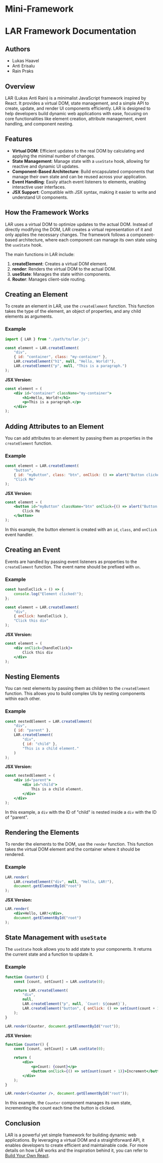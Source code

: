 
# Mini-Framework

# LAR Framework Documentation

## Authors

- Lukas Haavel
- Anti Erisalu
- Rain Praks

## Overview

LAR (Lukas Anti Rain) is a minimalist JavaScript framework inspired by React. It provides a virtual DOM, state management, and a simple API to create, update, and render UI components efficiently. LAR is designed to help developers build dynamic web applications with ease, focusing on core functionalities like element creation, attribute management, event handling, and component nesting.

## Features

- **Virtual DOM**: Efficient updates to the real DOM by calculating and applying the minimal number of changes.
- **State Management**: Manage state with a `useState` hook, allowing for reactive and dynamic UI updates.
- **Component-Based Architecture**: Build encapsulated components that manage their own state and can be reused across your application.
- **Event Handling**: Easily attach event listeners to elements, enabling interactive user interfaces.
- **JSX Support**: Compatible with JSX syntax, making it easier to write and understand UI components.

## How the Framework Works

LAR uses a virtual DOM to optimize updates to the actual DOM. Instead of directly modifying the DOM, LAR creates a virtual representation of it and only applies the necessary changes. The framework follows a component-based architecture, where each component can manage its own state using the `useState` hook.

The main functions in LAR include:

1. **createElement**: Creates a virtual DOM element.
2. **render**: Renders the virtual DOM to the actual DOM.
3. **useState**: Manages the state within components.
4. **Router**: Manages client-side routing.

## Creating an Element

To create an element in LAR, use the `createElement` function. This function takes the type of the element, an object of properties, and any child elements as arguments.

### Example

```js
import { LAR } from "./path/to/lar.js";

const element = LAR.createElement(
    "div",
    { id: "container", class: "my-container" },
    LAR.createElement("h1", null, "Hello, World!"),
    LAR.createElement("p", null, "This is a paragraph.")
);
```

**JSX Version:**

```jsx
const element = (
    <div id="container" className="my-container">
        <h1>Hello, World!</h1>
        <p>This is a paragraph.</p>
    </div>
);
```

## Adding Attributes to an Element

You can add attributes to an element by passing them as properties in the `createElement` function.

### Example

```js
const element = LAR.createElement(
    "button",
    { id: "myButton", class: "btn", onClick: () => alert("Button clicked!") },
    "Click Me"
);
```

**JSX Version:**

```jsx
const element = (
    <button id="myButton" className="btn" onClick={() => alert("Button clicked!")}>
        Click Me
    </button>
);
```

In this example, the button element is created with an `id`, `class`, and `onClick` event handler.

## Creating an Event

Events are handled by passing event listeners as properties to the `createElement` function. The event name should be prefixed with `on`.

### Example

```js
const handleClick = () => {
    console.log("Element clicked!");
};

const element = LAR.createElement(
    "div",
    { onClick: handleClick },
    "Click this div"
);
```

**JSX Version:**

```jsx
const element = (
    <div onClick={handleClick}>
        Click this div
    </div>
);
```

## Nesting Elements

You can nest elements by passing them as children to the `createElement` function. This allows you to build complex UIs by nesting components within each other.

### Example

```js
const nestedElement = LAR.createElement(
    "div",
    { id: "parent" },
    LAR.createElement(
        "div",
        { id: "child" },
        "This is a child element."
    )
);
```

**JSX Version:**

```jsx
const nestedElement = (
    <div id="parent">
        <div id="child">
            This is a child element.
        </div>
    </div>
);
```

In this example, a `div` with the ID of "child" is nested inside a `div` with the ID of "parent".

## Rendering the Elements

To render the elements to the DOM, use the `render` function. This function takes the virtual DOM element and the container where it should be rendered.

### Example

```js
LAR.render(
    LAR.createElement("div", null, "Hello, LAR!"),
    document.getElementById("root")
);
```

**JSX Version:**

```jsx
LAR.render(
    <div>Hello, LAR!</div>,
    document.getElementById("root")
);
```

## State Management with `useState`

The `useState` hook allows you to add state to your components. It returns the current state and a function to update it.

### Example

```js
function Counter() {
    const [count, setCount] = LAR.useState(0);

    return LAR.createElement(
        "div",
        null,
        LAR.createElement("p", null, `Count: ${count}`),
        LAR.createElement("button", { onClick: () => setCount(count + 1) }, "Increment")
    );
}

LAR.render(Counter, document.getElementById("root"));
```

**JSX Version:**

```jsx
function Counter() {
    const [count, setCount] = LAR.useState(0);

    return (
        <div>
            <p>Count: {count}</p>
            <button onClick={() => setCount(count + 1)}>Increment</button>
        </div>
    );
}

LAR.render(<Counter />, document.getElementById("root"));
```

In this example, the `Counter` component manages its own state, incrementing the count each time the button is clicked.

## Conclusion

LAR is a powerful yet simple framework for building dynamic web applications. By leveraging a virtual DOM and a straightforward API, it enables developers to create efficient and maintainable code. For more details on how LAR works and the inspiration behind it, you can refer to [Build Your Own React](https://pomb.us/build-your-own-react/).
